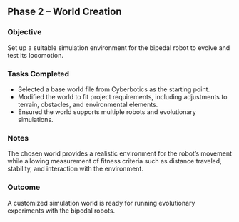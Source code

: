 
## Phase 2 – World Creation

### Objective

Set up a suitable simulation environment for the bipedal robot to evolve and test its locomotion.

### Tasks Completed

* Selected a base world file from Cyberbotics as the starting point.
* Modified the world to fit project requirements, including adjustments to terrain, obstacles, and environmental elements.
* Ensured the world supports multiple robots and evolutionary simulations.

### Notes

The chosen world provides a realistic environment for the robot’s movement while allowing measurement of fitness criteria such as distance traveled, stability, and interaction with the environment.

### Outcome

A customized simulation world is ready for running evolutionary experiments with the bipedal robots.

